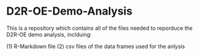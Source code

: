 # D2R-OE-Demo-Analysis

This is a repository which contains all of the files needed to reporduce the D2R-OE demo analysis, inclduing:

(1) R-Markdown file
(2) csv files of the data frames used for the anlysis
